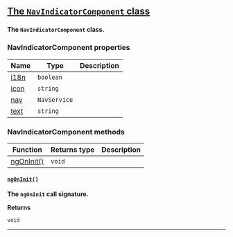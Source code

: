 <section id="main" data-note="AUTO-GENERATED CONTENT, DO NOT EDIT DIRECTLY!">

<h2><a name="navindicatorcomponent" href="https://nguix-starter.lamnhan.com/content/reference/classes/navindicatorcomponent.html"><p>The <code>NavIndicatorComponent</code> class</p>
</a></h2>

**The `NavIndicatorComponent` class.**

<h3><a name="navindicatorcomponent-properties"><p>NavIndicatorComponent properties</p>
</a></h3>

| Name                                                                                                | Type                    | Description |
| --------------------------------------------------------------------------------------------------- | ----------------------- | ----------- |
| [i18n](https://nguix-starter.lamnhan.com/content/reference/classes/navindicatorcomponent.html#i18n) | <code>boolean</code>    |             |
| [icon](https://nguix-starter.lamnhan.com/content/reference/classes/navindicatorcomponent.html#icon) | <code>string</code>     |             |
| [nav](https://nguix-starter.lamnhan.com/content/reference/classes/navindicatorcomponent.html#nav)   | <code>NavService</code> |             |
| [text](https://nguix-starter.lamnhan.com/content/reference/classes/navindicatorcomponent.html#text) | <code>string</code>     |             |

<h3><a name="navindicatorcomponent-methods"><p>NavIndicatorComponent methods</p>
</a></h3>

| Function                                        | Returns type      | Description |
| ----------------------------------------------- | ----------------- | ----------- |
| [ngOnInit()](#navindicatorcomponent-ngoninit-0) | <code>void</code> |             |

<h4><a name="navindicatorcomponent-ngoninit-0" href="https://nguix-starter.lamnhan.com/content/reference/classes/navindicatorcomponent.html#ngoninit"><p><code>ngOnInit()</code></p>
</a></h4>

**The `ngOnInit` call signature.**

**Returns**

<code>void</code>

---

</section>
